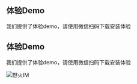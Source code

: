 ## 体验Demo
我们提供了体验demo，请使用微信扫码下载安装体验

## 体验Demo
我们提供了体验demo，请使用微信扫码下载安装体验

![野火IM](http://static.wildfirechat.cn/download_qrcode.png)